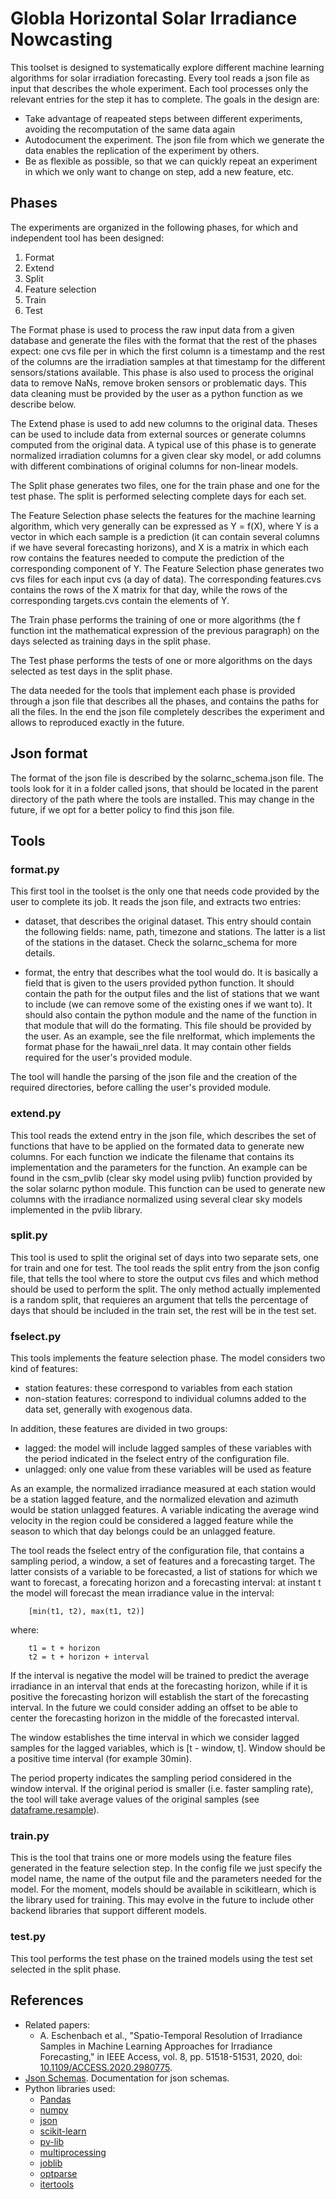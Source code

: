 # Globla Horizontal Solar Irradiance Nowcasting

This toolset is designed to systematically explore different machine learning
algorithms for solar irradiation forecasting. Every tool reads a json file as
input that describes the whole experiment. Each tool processes only the relevant
entries for the step it has to complete. The goals in the design are:

- Take advantage of reapeated steps between different experiments, avoiding the
  recomputation of the same data again
- Autodocument the experiment. The json file from which we generate the data
  enables the replication of the experiment by others.
- Be as flexible as possible, so that we can quickly repeat an experiment in
  which we only want to change on step, add a new feature, etc.


## Phases

The experiments are organized in the following phases, for which and independent
tool has been designed:

1. Format
2. Extend
3. Split
4. Feature selection
5. Train
6. Test

The Format phase is used to process the raw input data from a given database and
generate the files with the format that the rest of the phases expect: one cvs
file per in which the first column is a timestamp and the rest of the columns
are the irradiation samples at that timestamp for the different sensors/stations
available. This phase is also used to process the original data to remove NaNs,
remove broken sensors or problematic days. This data cleaning must be provided
by the user as a python function as we describe below.

The Extend phase is used to add new columns to the original data. Theses can be
used to include data from external sources or generate columns computed from the
original data. A typical use of this phase is to generate normalized irradiation
columns for a given clear sky model, or add columns with different combinations
of original columns for non-linear models.

The Split phase generates two files, one for the train phase and one for the
test phase. The split is performed selecting complete days for each set.

The Feature Selection phase selects the features for the machine learning
algorithm, which very generally can be expressed as Y = f(X), where Y is a
vector in which each sample is a prediction (it can contain several columns if
we have several forecasting horizons), and X is a matrix in which each row
contains the features needed to compute the prediction of the corresponding
component of Y. The Feature Selection phase generates two cvs files for each
input cvs (a day of data). The corresponding features.cvs contains the rows of
the X matrix for that day, while the rows of the corresponding targets.cvs
contain the elements of Y.

The Train phase performs the training of one or more algorithms (the f 
function int the mathematical expression of the previous paragraph) on the days
selected as training days in the split phase.

The Test phase performs the tests of one or more algorithms on the days selected
as test days in the split phase.

The data needed for the tools that implement each phase is provided through a
json file that describes all the phases, and contains the paths for all the
files. In the end the json file completely describes the experiment and allows
to reproduced exactly in the future.

## Json format

The format of the json file is described by the solarnc_schema.json file. The
tools look for it in a folder called jsons, that should be located in the parent
directory of the path where the tools are installed. This may change in the
future, if we opt for a better policy to find this json file.

## Tools

### format.py

This first tool in the toolset is the only one that needs code provided by the
user to complete its job. It reads the json file, and extracts two entries:

- dataset, that describes the original dataset. This entry should contain the
  following fields: name, path, timezone and stations. The latter is a list of
  the stations in the dataset. Check the solarnc_schema for more details.

- format, the entry that describes what the tool would do. It is basically a
  field that is given to the users provided python function. It should contain
  the path for the output files and the list of stations that we want to include
  (we can remove some of the existing ones if we want to).  It should also
  contain the python module and the name of the function in that module that
  will do the formating. This file should be provided by the user. As an
  example, see the file nrelformat, which implements the format phase for the
  hawaii_nrel data. It may contain other fields required for the user's provided
  module.

The tool will handle the parsing of the json file and the creation of the
required directories, before calling the user's provided module.

### extend.py

This tool reads the extend entry in the json file, which describes the set of
functions that have to be applied on the formated data to generate new columns.
For each function we indicate the filename that contains its implementation and
the parameters for the function. An example can be found in the csm_pvlib (clear
sky model using pvlib) function provided by the solar solarnc python module.
This function can be used to generate new columns with the irradiance normalized
using several clear sky models implemented in the pvlib library.

### split.py

This tool is used to split the original set of days into two separate sets, one
for train and one for test. The tool reads the split entry from the json config
file, that tells the tool where to store the output cvs files and which method
should be used to perform the split. The only method actually implemented is a
random split, that requieres an argument that tells the percentage of days that
should be included in the train set, the rest will be in the test set.


### fselect.py

This tools implements the feature selection phase. The model considers two kind
of features:

- station features: these correspond to variables from each station
- non-station features: correspond to individual columns added to the data set,
  generally with exogenous data.

In addition, these features are divided in two groups:

- lagged: the model will include lagged samples of these variables with the
  period indicated in the fselect entry of the configuration file.
- unlagged: only one value from these variables will be used as feature

As an example, the normalized irradiance measured at each station would be a
station lagged feature, and the normalized elevation and azimuth would be
station unlagged features. A variable indicating the average wind velocity in
the region could be considered a lagged feature while the season to which that
day belongs could be an unlagged feature.

The tool reads the fselect entry of the configuration file, that contains a
sampling period, a window, a set of features and a forecasting target. The
latter consists of a variable to be forecasted, a list of stations for which we
want to forecast, a forecating horizon and a forecasting interval: at instant t
the model will forecast the mean irradiance value in the interval:

		[min(t1, t2), max(t1, t2)]

where:

		t1 = t + horizon
		t2 = t + horizon + interval

If the interval is negative the model will be trained to predict the average
irradiance in an interval that ends at the forecasting horizon, while if it is
positive the forecasting horizon will establish the start of the forecasting
interval. In the future we could consider adding an offset to be able to center
the forecasting horizon in the middle of the forecasted interval.

The window establishes the time interval in which we consider lagged samples for
the lagged variables, which is [t - window, t]. Window should be a positive time
interval (for example 30min).

The period property indicates the sampling period considered in the window
interval. If the original period is smaller (i.e. faster sampling rate), the
tool will take average values of the original samples (see
[dataframe.resample](https://pandas.pydata.org/docs/reference/api/pandas.DataFrame.resample.html?highlight=resample#pandas.DataFrame.resample)).

### train.py

This is the tool that trains one or more models using the feature files
generated in the feature selection step. In the config file we just specify the
model name, the name of the output file and the parameters needed for the model.
For the moment, models should be available in scikitlearn, which is the library
used for training. This may evolve in the future to include other backend
libraries that support different models.

### test.py

This tool performs the test phase on the trained models using the test set
selected in the split phase.


## References

- Related papers:
	- A. Eschenbach et al., "Spatio-Temporal Resolution of Irradiance Samples in
	  Machine Learning Approaches for Irradiance Forecasting," in IEEE Access,
	  vol. 8, pp. 51518-51531, 2020, doi:
	  [10.1109/ACCESS.2020.2980775](https://doi.org/10.1109/ACCESS.2020.2980775).
- [Json Schemas](https://json-schema.org/). Documentation for json schemas.
- Python libraries used:
	- [Pandas](https://pandas.pydata.org/)
	- [numpy](https://numpy.org/)
	- [json](https://docs.python.org/3/library/json.html)
	- [scikit-learn](https://scikit-learn.org/stable/)
	- [pv-lib](https://pvlib-python.readthedocs.io/en/stable/)
	- [multiprocessing](https://docs.python.org/3/library/multiprocessing.html)
	- [joblib](https://joblib.readthedocs.io/en/latest/)
	- [optparse](https://docs.python.org/3/library/optparse.html)
	- [itertools](https://docs.python.org/3/library/itertools.html<Paste>)

